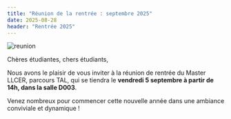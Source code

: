 ```yaml
---
title: "Réunion de la rentrée : septembre 2025"
date: 2025-08-28
header: "Rentrée 2025"
---
```



<img src="actualites/reunion-rentree.jpg" class="img w-50" alt="reunion">

Chères étudiantes, chers étudiants,

Nous avons le plaisir de vous inviter à la réunion de rentrée du Master LLCER, parcours TAL, qui se tiendra le **vendredi 5 septembre à partir de 14h, dans la salle D003**. 

Venez nombreux pour commencer cette nouvelle année dans une ambiance conviviale et dynamique !